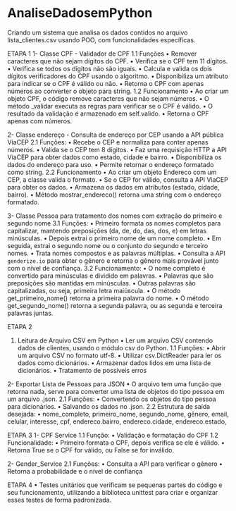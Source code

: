 # AnaliseDadosemPython
Criando um sistema que analisa os dados contidos no arquivo lista_clientes.csv usando POO, com funcionalidades específicas.

ETAPA 1
1-  Classe CPF - Validador de CPF 
1.1 Funções
•   Remover caracteres que não sejam dígitos do CPF.
•   Verifica se o CPF tem 11 dígitos.
•   Verifica se todos os dígitos não são iguais.
•   Calcula e valida os dois dígitos verificadores do CPF usando o algoritmo.
•   Disponibiliza um atributo para indicar se o CPF é válido ou não.
•   Retorna o CPF com apenas números ao converter o objeto para string.
1.2 Funcionamento
•   Ao criar um objeto CPF, o código remove caracteres que não sejam números.
•   O método _validar executa as regras para verificar se o CPF é válido.
•   O resultado da validação é armazenado em self.valido.
•   Retorna o CPF apenas com números.

2-  Classe endereço - Consulta de endereço por CEP usando a API pública ViaCEP
2.1 Funções:
•   Recebe o CEP e normaliza para conter apenas números.
•   Valida se o CEP tem 8 dígitos.
•   Faz uma requisição HTTP a API ViaCEP para obter dados como estado, cidade e bairro.
•   Disponibiliza os dados do endereço para uso.
•   Permite retornar o endereço formatado como string.
2.2 Funcionamento
•   Ao criar um objeto Endereco com um CEP, a classe valida o formato.
•   Se o CEP for válido, consulta a API ViaCEP para obter os dados.
•   Armazena os dados em atributos (estado, cidade, bairro).
•   Método mostrar_endereco() retorna uma string com o endereço formatado.

3-  Classe Pessoa para tratamento dos nomes com extração do primeiro e segundo nome
3.1 Funções:
•   Primeiro formata os nomes completos para capitalizar, mantendo preposições (da, de, do, das, dos, e) em letras minúsculas.
•   Depois extrai o primeiro nome de um nome completo.
•   Em seguida, extrai o segundo nome ou o conjunto do segundo e terceiro nomes.
•   Trata nomes compostos e as palavras múltiplas. 
•   Consulta a API `genderize.io` para obter o gênero e retorna o gênero mais provável junto com o nível de confiança.
3.2 Funcionamento:
•   O nome completo é convertido para minúsculas e dividido em palavras.
•   Palavras que são preposições são mantidas em minúsculas.
•   Outras palavras são capitalizadas, ou seja, primeira letra maiúscula.
•   O método get_primeiro_nome() retorna a primeira palavra do nome.
•   O método get_segundo_nome() retorna a segunda palavra, ou as segunda e terceira palavras juntas.

ETAPA 2
1.	Leitura de Arquivo CSV em Python
•	Ler um arquivo CSV contendo dados de clientes, usando o módulo csv do Python. 
1.1 Funções:
•	Abrir um arquivo CSV no formato utf-8.
•	Utilizar csv.DictReader para ler os dados como dicionários.
•	Armazenar dados lidos em uma lista de dicionários.
•	Tratamento de possíveis erros

2- Exportar Lista de Pessoas para JSON
•	O arquivo tem uma função que retorna nada, serve para converter uma lista de objetos do tipo pessoa em um arquivo .json. 
2.1 Funções:
•	Convertendo os objetos  do tipo pessoa para dicionários.
•	Salvando os dados no .json.
2.2 Estrutura de saída desejada: 
•	nome_completo, primeiro_nome, segundo_nome, gênero, email, celular, interesse, cpf, endereco.bairro, endereco.cidade, endereco.estado, 

ETAPA 3
1-	CPF Service
1.1	Função:
•	Validação e formatação do CPF
1.2	Funcionalidade:
•	Primeiro formata o CPF, depois verifica se ele é válido.
•	Retorna True se o CPF for válido, ou False se for inválido.

2-  Gender_Service
2.1 Funções:
•   Consulta a API para verificar o gênero
•   Retorna a probabilidade e o nível de confiança

ETAPA 4
•	Testes unitários que verificam se pequenas partes do código e seu funcionamento, utilizando a biblioteca unittest para criar e organizar esses testes de forma padronizada.
